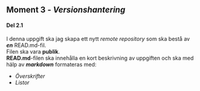 ## Moment 3 - _Versionshantering_  
#### Del 2.1
I denna uppgift ska jag skapa ett nytt _remote repository_ som ska bestå av **_en_** READ.md-fil.  
Filen ska vara **publik**.  
**READ.md**-filen ska innehålla en kort beskrivning av uppgiften och ska med hälp av **_markdown_** formateras med:  
* _Överskrifter_
* _Listor_
